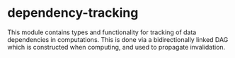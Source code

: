 # dependency-tracking

This module contains types and functionality for tracking of data dependencies in computations.
This is done via a bidirectionally linked DAG which is constructed when computing, and used to propagate invalidation.
